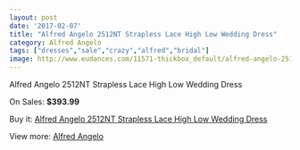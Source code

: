 ```yaml
---
layout: post
date: '2017-02-07'
title: "Alfred Angelo 2512NT Strapless Lace High Low Wedding Dress"
category: Alfred Angelo
tags: ["dresses","sale","crazy","alfred","bridal"]
image: http://www.eudances.com/11571-thickbox_default/alfred-angelo-2512nt-strapless-lace-high-low-wedding-dress.jpg
---
```

Alfred Angelo 2512NT Strapless Lace High Low Wedding Dress

On Sales: **$393.99**
<a href="https://www.eudances.com/en/alfred-angelo/3664-alfred-angelo-2512nt-strapless-lace-high-low-wedding-dress.html"><amp-img layout="responsive" width="600" height="600" src="//www.eudances.com/11571-thickbox_default/alfred-angelo-2512nt-strapless-lace-high-low-wedding-dress.jpg" alt="Alfred Angelo 2512NT Strapless Lace High Low Wedding Dress 0" /></a>
<a href="https://www.eudances.com/en/alfred-angelo/3664-alfred-angelo-2512nt-strapless-lace-high-low-wedding-dress.html"><amp-img layout="responsive" width="600" height="600" src="//www.eudances.com/11572-thickbox_default/alfred-angelo-2512nt-strapless-lace-high-low-wedding-dress.jpg" alt="Alfred Angelo 2512NT Strapless Lace High Low Wedding Dress 1" /></a>
<a href="https://www.eudances.com/en/alfred-angelo/3664-alfred-angelo-2512nt-strapless-lace-high-low-wedding-dress.html"><amp-img layout="responsive" width="600" height="600" src="//www.eudances.com/11573-thickbox_default/alfred-angelo-2512nt-strapless-lace-high-low-wedding-dress.jpg" alt="Alfred Angelo 2512NT Strapless Lace High Low Wedding Dress 2" /></a>

Buy it: [Alfred Angelo 2512NT Strapless Lace High Low Wedding Dress](https://www.eudances.com/en/alfred-angelo/3664-alfred-angelo-2512nt-strapless-lace-high-low-wedding-dress.html "Alfred Angelo 2512NT Strapless Lace High Low Wedding Dress")

View more: [Alfred Angelo](https://www.eudances.com/en/36-alfred-angelo "Alfred Angelo")